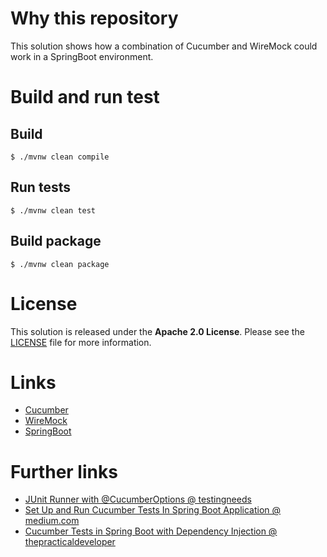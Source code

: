 # Why this repository

This solution shows how a combination of Cucumber and WireMock could work in a SpringBoot environment.

# Build and run test

## Build

```shell script
$ ./mvnw clean compile
```

## Run tests

```shell script
$ ./mvnw clean test
```

## Build package

```shell script
$ ./mvnw clean package
```

# License

This solution is released under the **Apache 2.0 License**.
Please see the [LICENSE](LICENSE.txt) file for more information.

# Links

* [Cucumber](https://cucumber.io/)
* [WireMock](http://wiremock.org/)
* [SpringBoot](https://spring.io/projects/spring-boot)

# Further links

* [JUnit Runner with @CucumberOptions @ testingneeds](https://testingneeds.wordpress.com/2015/09/15/junit-runner-with-cucumberoptions/)
* [Set Up and Run Cucumber Tests In Spring Boot Application @ medium.com](https://medium.com/@bcarunmail/set-up-and-run-cucumber-tests-in-spring-boot-application-d0c149d26220)
* [Cucumber Tests in Spring Boot with Dependency Injection @ thepracticaldeveloper](https://thepracticaldeveloper.com/2018/03/31/cucumber-tests-spring-boot-dependency-injection/)

